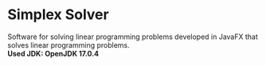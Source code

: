 # Simplex Solver
Software for solving linear programming problems developed in JavaFX that solves linear programming problems.\
**Used JDK: OpenJDK 17.0.4**

